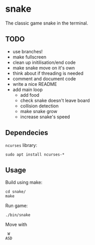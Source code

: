 # snake
The classic game snake in the terminal.

## TODO
- use branches!
- make fullscreen
- clean up initilisation/end code
- make snake move on it's own
- think about if threading is needed
- comment and document code
- write a nice README
- add main loop
    - add food 
    - check snake doesn't leave board
    - collision detection
    - make snake grow
    - increase snake's speed


## Dependecies
`ncurses` library:
```
sudo apt install ncurses-*
```

## Usage
Build using make:
```
cd snake/
make
```

Run game:
```
./bin/snake
```

Move with
```
 W
ASD
```

